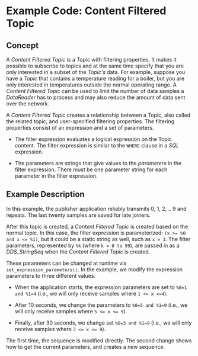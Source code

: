 # Example Code: Content Filtered Topic

## Concept

A *Content Filtered Topic* is a *Topic* with filtering properties. It makes it
possible to subscribe to topics and at the same time specify that you are only
interested in a subset of the *Topic's* data. For example, suppose you have a
*Topic* that contains a temperature reading for a boiler, but you are only
interested in temperatures outside the normal operating range. A *Content
Filtered Topic* can be used to limit the number of data samples a *DataReader*
has to process and may also reduce the amount of data sent over the network.

A *Content Filtered Topic* creates a relationship between a Topic, also called
the related topic, and user-specified filtering properties. The filtering
properties consist of an expression and a set of parameters.

-   The filter expression evaluates a logical expression on the Topic content.
    The filter expression is similar to the `WHERE` clause in a *SQL*
    expression.

-   The parameters are strings that give values to the *parameters* in the
    filter expression. There must be one parameter string for each parameter in
    the filter expression.

## Example Description

In this example, the publisher application reliably transmits 0, 1, 2, .. 9 and
repeats. The last twenty samples are saved for late joiners.

After this topic is created, a *Content Filtered Topic* is created based on the
normal topic. In this case, the filter expression is parameterized: `(x >= %0
and x <= %1)`, but it could be a static string as well, such as `x = 3`. The
filter parameters, represented by `%k` (where `k = 0 to 99`), are passed in as a
*DDS_StringSeq* when the *Content Filtered Topic* is created.

These parameters can be changed at runtime via `set_expression_parameters()`. In
the example, we modify the expression parameters to three different values.

-   When the application starts, the expression parameters are set to `%0=1 and
    %1=4` (i.e., we will only receive samples where `1 <= x <=4`).

-   After 10 seconds, we change the parameters to `%0=5 and %1=9` (i.e., we will
    only receive samples where `5 <= x <= 9`).

-   Finally, after 30 seconds, we change set `%0=3 and %1=9` (i.e., we will only
    receive samples where `3 <= x <= 9`).

The first time, the sequence is modified directly. The second change shows how
to get the current parameters, and creates a new sequence.
